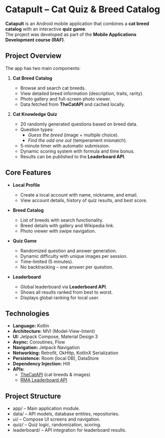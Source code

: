 # Catapult – Cat Quiz & Breed Catalog  

**Catapult** is an Android mobile application that combines a **cat breed catalog** with an interactive **quiz game**.  
The project was developed as part of the **Mobile Applications Development course (RAF)**.  



## Project Overview  

The app has two main components:  

1. **Cat Breed Catalog**  
   - Browse and search cat breeds.  
   - View detailed breed information (description, traits, rarity).  
   - Photo gallery and full-screen photo viewer.  
   - Data fetched from **TheCatAPI** and cached locally.  

2. **Cat Knowledge Quiz**  
   - 20 randomly generated questions based on breed data.  
   - Question types:  
     - *Guess the breed* (image + multiple choice).  
     - *Find the odd one out* (temperament mismatch).  
   - 5-minute timer with automatic submission.  
   - Dynamic scoring system with formula and time bonus.  
   - Results can be published to the **Leaderboard API**.  



## Core Features  

- **Local Profile**  
  - Create a local account with name, nickname, and email.  
  - View account details, history of quiz results, and best score.  

- **Breed Catalog**  
  - List of breeds with search functionality.  
  - Breed details with gallery and Wikipedia link.  
  - Photo viewer with swipe navigation.  

- **Quiz Game**  
  - Randomized question and answer generation.  
  - Dynamic difficulty with unique images per session.  
  - Time-limited (5 minutes).  
  - No backtracking – one answer per question.  

- **Leaderboard**  
  - Global leaderboard via **Leaderboard API**.  
  - Shows all results ranked from best to worst.  
  - Displays global ranking for local user.   



## Technologies  

- **Language:** Kotlin  
- **Architecture:** MVI (Model-View-Intent)  
- **UI:** Jetpack Compose, Material Design 3  
- **Async:** Coroutines, Flow  
- **Navigation:** Jetpack Navigation  
- **Networking:** Retrofit, OkHttp, KotlinX Serialization  
- **Persistence:** Room (local DB), DataStore  
- **Dependency Injection:** Hilt  
- **APIs:**  
  - [TheCatAPI](https://thecatapi.com/) (cat breeds & images)  
  - [RMA Leaderboard API](https://rma.finlab.rs)


 
## Project Structure

- app/ – Main application module.
- data/ – API models, database entities, repositories.
- ui/ – Compose UI screens and navigation.
- quiz/ – Quiz logic, randomization, scoring.
- leaderboard/ – API integration for leaderboard results.
